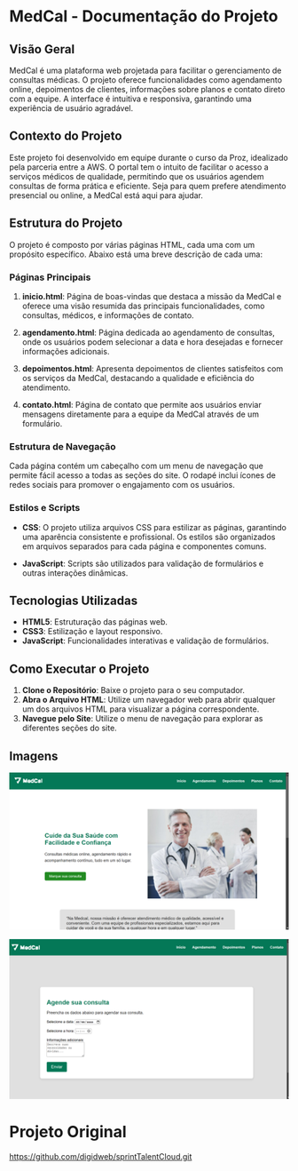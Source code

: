 # MedCal - Documentação do Projeto

## Visão Geral

MedCal é uma plataforma web projetada para facilitar o gerenciamento de consultas médicas. O projeto oferece funcionalidades como agendamento online, depoimentos de clientes, informações sobre planos e contato direto com a equipe. A interface é intuitiva e responsiva, garantindo uma experiência de usuário agradável.

## Contexto do Projeto

Este projeto foi desenvolvido em equipe durante o curso da Proz, idealizado pela parceria entre a AWS. O portal tem o intuito de facilitar o acesso a serviços médicos de qualidade, permitindo que os usuários agendem consultas de forma prática e eficiente. Seja para quem prefere atendimento presencial ou online, a MedCal está aqui para ajudar.

## Estrutura do Projeto

O projeto é composto por várias páginas HTML, cada uma com um propósito específico. Abaixo está uma breve descrição de cada uma:

### Páginas Principais


1. **inicio.html**: Página de boas-vindas que destaca a missão da MedCal e oferece uma visão resumida das principais funcionalidades, como consultas, médicos, e informações de contato.

2. **agendamento.html**: Página dedicada ao agendamento de consultas, onde os usuários podem selecionar a data e hora desejadas e fornecer informações adicionais.

3. **depoimentos.html**: Apresenta depoimentos de clientes satisfeitos com os serviços da MedCal, destacando a qualidade e eficiência do atendimento.

4. **contato.html**: Página de contato que permite aos usuários enviar mensagens diretamente para a equipe da MedCal através de um formulário.

### Estrutura de Navegação

Cada página contém um cabeçalho com um menu de navegação que permite fácil acesso a todas as seções do site. O rodapé inclui ícones de redes sociais para promover o engajamento com os usuários.

### Estilos e Scripts

- **CSS**: O projeto utiliza arquivos CSS para estilizar as páginas, garantindo uma aparência consistente e profissional. Os estilos são organizados em arquivos separados para cada página e componentes comuns.
  
- **JavaScript**: Scripts são utilizados para validação de formulários e outras interações dinâmicas.

## Tecnologias Utilizadas

- **HTML5**: Estruturação das páginas web.
- **CSS3**: Estilização e layout responsivo.
- **JavaScript**: Funcionalidades interativas e validação de formulários.

## Como Executar o Projeto

1. **Clone o Repositório**: Baixe o projeto para o seu computador.
2. **Abra o Arquivo HTML**: Utilize um navegador web para abrir qualquer um dos arquivos HTML para visualizar a página correspondente.
3. **Navegue pelo Site**: Utilize o menu de navegação para explorar as diferentes seções do site.

## Imagens
![alt text](Assets/img/img-home.png)

![alt text](Assets/img/image.png)

# Projeto Original

https://github.com/digidweb/sprintTalentCloud.git